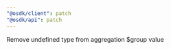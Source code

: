 ```yaml
---
"@osdk/client": patch
"@osdk/api": patch
---
```


Remove undefined type from aggregation $group value
